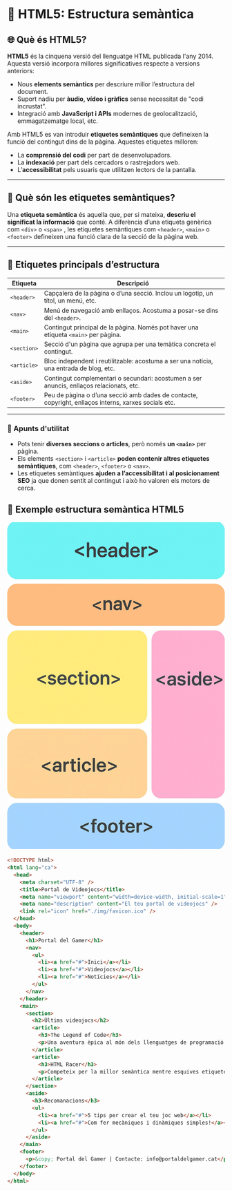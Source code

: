 # 🏯 HTML5: Estructura semàntica

## 🌐 Què és HTML5?

**HTML5** és la cinquena versió del llenguatge HTML publicada l'any 2014. Aquesta versió incorpora millores significatives respecte a versions anteriors:

- Nous **elements semàntics** per descriure millor l’estructura del document.
- Suport nadiu per **àudio, vídeo i gràfics** sense necessitat de "codi incrustat".
- Integració amb **JavaScript i APIs** modernes de geolocalització, emmagatzematge local, etc.

Amb HTML5 es van introduir **etiquetes semàntiques** que defineixen la funció del contingut dins de la pàgina. Aquestes etiquetes milloren:

- La **comprensió del codi** per part de desenvolupadors.
- La **indexació** per part dels cercadors o rastrejadors web.
- L’**accessibilitat** pels usuaris que utilitzen lectors de la pantalla.

---

## 🔑 Què són les etiquetes semàntiques?

Una **etiqueta semàntica** és aquella que, per si mateixa, **descriu el significat la informació** que conté. A diferència d’una etiqueta genèrica com `<div>` o `<span>` , les etiquetes semàntiques com `<header>`, `<main>` o `<footer>` defineixen una funció clara de la secció de la pàgina web.

---

## 🧩 Etiquetes principals d’estructura

| Etiqueta    | Descripció                                                                               |
| ----------- | ---------------------------------------------------------------------------------------- |
| `<header>`  | Capçalera de la pàgina o d’una secció. Inclou un logotip, un títol, un menú, etc.        |
| `<nav>`     | Menú de navegació amb enllaços. Acostuma a posar-se dins del `<header>`.                 |
| `<main>`    | Contingut principal de la pàgina. Només pot haver una etiqueta `<main>` per pàgina.      |
| `<section>` | Secció d'un pàgina que agrupa per una temàtica concreta el contingut.                    |
| `<article>` | Bloc independent i reutilitzable: acostuma a ser una notícia, una entrada de blog, etc.  |
| `<aside>`   | Contingut complementari o secundari: acostumen a ser anuncis, enllaços relacionats, etc. |
| `<footer>`  | Peu de pàgina o d’una secció amb dades de contacte, copyright, enllaços interns, xarxes socials etc.|

---

### 🔎 Apunts d'utilitat

- Pots tenir **diverses seccions o articles**, però només **un `<main>`** per pàgina.
- Els elements `<section>` i `<article>` **poden contenir altres etiquetes semàntiques**, com `<header>`, `<footer>` o `<nav>`.
- Les etiquetes semàntiques **ajuden a l’accessibilitat i al posicionament SEO** ja que donen sentit al contingut i això ho valoren els motors de cerca.

## 🧪 Exemple estructura semàntica HTML5

![Estructura HTML5](./estructura-semantica-html5.jpg)

```html
<!DOCTYPE html>
<html lang="ca">
  <head>
    <meta charset="UTF-8" />
    <title>Portal de Videojocs</title>
    <meta name="viewport" content="width=device-width, initial-scale=1" />
    <meta name="description" content="El teu portal de videojocs" />
    <link rel="icon" href="./img/favicon.ico" />
  </head>
  <body>
    <header>
      <h1>Portal del Gamer</h1>
      <nav>
        <ul>
          <li><a href="#">Inici</a></li>
          <li><a href="#">Videojocs</a></li>
          <li><a href="#">Notícies</a></li>
        </ul>
      </nav>
    </header>
    <main>
      <section>
        <h2>Últims videojocs</h2>
        <article>
          <h3>The Legend of Code</h3>
          <p>Una aventura èpica al món dels llenguatges de programació.</p>
        </article>
        <article>
          <h3>HTML Racer</h3>
          <p>Competeix per la millor semàntica mentre esquives etiquetes semàntiques.</p>
        </article>
      </section>
      <aside>
        <h3>Recomanacions</h3>
        <ul>
          <li><a href="#">5 tips per crear el teu joc web</a></li>
          <li><a href="#">Com fer mecàniques i dinàmiques simples!</a></li>
        </ul>
      </aside>
    </main>
    <footer>
      <p>&copy; Portal del Gamer | Contacte: info@portaldelgamer.cat</p>
    </footer>
  </body>
</html>
```